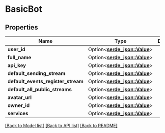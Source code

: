 # BasicBot

## Properties

Name | Type | Description | Notes
------------ | ------------- | ------------- | -------------
**user_id** | Option<[**serde_json::Value**](.md)> |  | [optional]
**full_name** | Option<[**serde_json::Value**](.md)> |  | [optional]
**api_key** | Option<[**serde_json::Value**](.md)> |  | [optional]
**default_sending_stream** | Option<[**serde_json::Value**](.md)> |  | [optional]
**default_events_register_stream** | Option<[**serde_json::Value**](.md)> |  | [optional]
**default_all_public_streams** | Option<[**serde_json::Value**](.md)> |  | [optional]
**avatar_url** | Option<[**serde_json::Value**](.md)> |  | [optional]
**owner_id** | Option<[**serde_json::Value**](.md)> |  | [optional]
**services** | Option<[**serde_json::Value**](.md)> |  | [optional]

[[Back to Model list]](../README.md#documentation-for-models) [[Back to API list]](../README.md#documentation-for-api-endpoints) [[Back to README]](../README.md)


